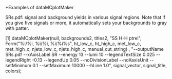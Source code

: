 +Examples of dataMCplotMaker

SRs.pdf: signal and background yields in various signal regions. Note that if you give five signals or more, it automatically sets your backgrounds to gray with patter.





[1] dataMCplotMaker(null, backgrounds2, titles2, "SS H-H ptrel", Form("%i/%i, %i/%i, %i/%i%s", ht_low_c, ht_high_c, met_low_c, met_high_c, njets_low_c, njets_high_c, manual_cut_string) , "--outputName SRs.pdf --xAxisLabel SR --energy 13 --lumi 10 --legendTextSize 0.025 --legendRight -0.13 --legendUp 0.05 --noDivisionLabel  --noXaxisUnit --setMinimum 0.1 --setMaximum 10000 --hLine 1.0", signal_vector, signal_title, colors); 
